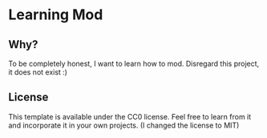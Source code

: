 # Learning Mod

## Why?

To be completely honest, I want to learn how to mod. Disregard this project, it does not exist
:)

## License

This template is available under the CC0 license. Feel free to learn from it and incorporate it in your own projects.
(I changed the license to MIT)
